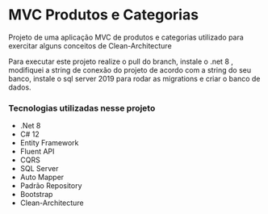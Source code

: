 # MVC Produtos e Categorias
Projeto de uma aplicação MVC de produtos e categorias utilizado para exercitar alguns conceitos de Clean-Architecture

Para executar este projeto realize o pull do branch, instale o .net 8 , modifiquei a string de conexão do projeto de acordo com a string do seu banco, instale o sql server 2019 para rodar as migrations e criar o banco de dados.

### Tecnologias utilizadas nesse projeto

- .Net 8
- C# 12
- Entity Framework
- Fluent API
- CQRS
- SQL Server
- Auto Mapper
- Padrão Repository
- Bootstrap
- Clean-Architecture

